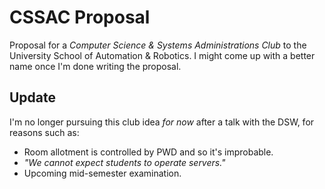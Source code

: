 # CSSAC Proposal

Proposal for a _Computer Science & Systems Administrations Club_ to the University School of Automation & Robotics. I
might come up with a better name once I'm done writing the proposal.

## Update

I'm no longer pursuing this club idea _for now_ after a talk with the DSW, for reasons such as:

- Room allotment is controlled by PWD and so it's improbable.
- _"We cannot expect students to operate servers."_
- Upcoming mid-semester examination.
